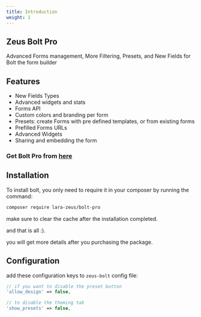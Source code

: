 ```yaml
---
title: Introduction
weight: 1
---
```


## Zeus Bolt Pro

Advanced Forms management, More Filtering, Presets, and New Fields for Bolt the form builder

## Features

- New Fields Types
- Advanced widgets and stats
- Forms API
- Custom colors and branding per form
- Presets: create Forms with pre defined templates, or from existing forms
- Prefilled Forms URLs
- Advanced Widgets
- Sharing and embedding the form

### Get Bolt Pro from [here](https://larazeus.com/bolt-pro)

## Installation

To install bolt, you only need to require it in your composer by running the command:

```bash
composer require lara-zeus/bolt-pro
```

make sure to clear the cache after the installation completed.

and that is all :).

you will get more details after you purchasing the package.

## Configuration

add these configuration keys to `zeus-bolt` config file:

```php
// if you want to disable the preset button
'allow_design' => false,

// to disable the theming tab
'show_presets' => false,
```
